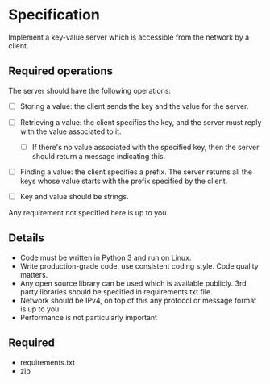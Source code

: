 # Specification

Implement a key-value server which is accessible from the network by a client.

## Required operations
The server should have the following operations:

- [ ] Storing a value: the client sends the key and the value for the server.
- [ ]  Retrieving a value: the client specifies the key, and the server must reply with the value associated to it.
    - [ ] If there's no value associated with the specified key, then the server should return a message indicating this.
- [ ]  Finding a value: the client specifies a prefix. The server returns all the keys whose value starts with
the prefix specified by the client.

- [ ] Key and value should be strings.

Any requirement not specified here is up to you.

## Details
- Code must be written in Python 3 and run on Linux.
- Write production-grade code, use consistent coding style. Code quality matters.
- Any open source library can be used which is available publicly. 3rd party libraries should be specified in requirements.txt file.
- Network should be IPv4, on top of this any protocol or message format is up to you
- Performance is not particularly important

## Required

- requirements.txt
- zip
